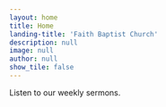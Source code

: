 ```yaml
---
layout: home
title: Home
landing-title: 'Faith Baptist Church'
description: null
image: null
author: null
show_tile: false
---
```


Listen to our weekly sermons.

